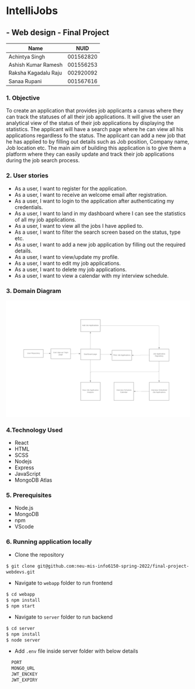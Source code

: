 # IntelliJobs

##  - Web design - Final Project

<table>
    <thead>
      <tr>
        <th>Name</th>
        <th>NUID</th>
      </tr>
    </thead>
    <tbody>
         <tr>
            <td>Achintya Singh</td>
            <td>001562820</td>
        </tr>
          <tr>
            <td>Ashish Kumar Ramesh</td>
            <td>001556253</td>
        </tr>
          <tr>
            <td>Raksha Kagadalu Raju</td>
            <td>002920092</td>
        </tr>
         </tr>
          <tr>
            <td>Sanaa Rupani</td>
            <td>001567616</td>
        </tr>
    </tbody>
</table>

### 1. Objective

To create an application that provides job applicants a canvas where they can track the statuses of all their job applications. It will give the user an analytical view of the status of their job applications by displaying the statistics. The applicant will have a search page where he can view all his applications regardless fo the status. The applicant can add a new job that he has applied to by filling out details such as Job position, Company name, Job location etc.
The main aim of building this application is to give them a platform where they can easily update and track their job applications during the job search process.

### 2. User stories

- As a user, I want to register for the application.
- As a user, I want to receive an welcome email after registration.
- As a user, I want to login to the application after authenticating my credentials.
- As a user, I want to land in my dashboard where I can see the statistics of all my job applications.
- As a user, I want to view all the jobs I have applied to.
- As a user, I want to filter the search screen based on the status, type etc.
- As a user, I want to add a new job application by filling out the required details.
- As a user, I want to view/update my profile.
- As a user, I want to edit my job applications.
- As a user, I want to delete my job applications.
- As a user, I want to view a calendar with my interview schedule.

### 3. Domain Diagram

![Domain Diagram](DomainDiagram.png?raw=true "Page view")

### 4.Technology Used

- React
- HTML
- SCSS
- Nodejs
- Express
- JavaScript
- MongoDB Atlas

### 5. Prerequisites

- Node.js
- MongoDB
- npm
- VScode

### 6. Running application locally

- Clone the repository

```
$ git clone git@github.com:neu-mis-info6150-spring-2022/final-project-webdevs.git
```

- Navigate to `webapp` folder to run frontend

```
$ cd webapp
$ npm install
$ npm start
```

- Navigate to `server` folder to run backend

```
$ cd server
$ npm install
$ node server
```

- Add `.env` file inside server folder with below details

```
  PORT
  MONGO_URL
  JWT_ENCKEY
  JWT_EXPIRY
```


